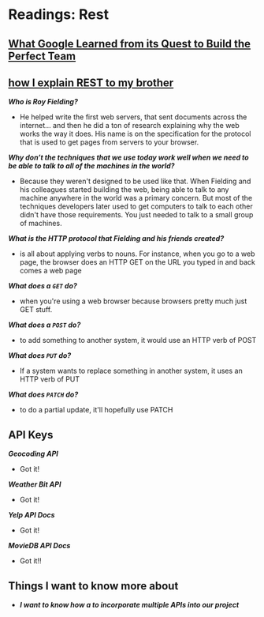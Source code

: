 # Readings: Rest

## [What Google Learned from its Quest to Build the Perfect Team](https://www.nytimes.com/2016/02/28/magazine/what-google-learned-from-its-quest-to-build-the-perfect-team.html)

## [how I explain REST to my brother](https://gist.github.com/brookr/5977550)

***Who is Roy Fielding?***

* He helped write the first web servers, that sent documents across the internet… and then he did a ton of research explaining why the web works the way it does. His name is on the specification for the protocol that is used to get pages from servers to your browser.

***Why don’t the techniques that we use today work well when we need to be able to talk to all of the machines in the world?***

* Because they weren't designed to be used like that. When Fielding and his colleagues started building the web, being able to talk to any machine anywhere in the world was a primary concern. But most of the techniques developers later used to get computers to talk to each other didn't have those requirements. You just needed to talk to a small group of machines.

***What is the HTTP protocol that Fielding and his friends created?***

* is all about applying verbs to nouns. For instance, when you go to a web page, the browser does an HTTP GET on the URL you typed in and back comes a web page

***What does a `GET` do?***

* when you're using a web browser because browsers pretty much just GET stuff.

***What does a `POST` do?***

* to add something to another system, it would use an HTTP verb of POST

***What does `PUT` do?***

* If a system wants to replace something in another system, it uses an HTTP verb of PUT

***What does `PATCH` do?***

* to do a partial update, it'll hopefully use PATCH

## API Keys

***Geocoding API***

* Got it!


***Weather Bit API***

* Got it!


***Yelp API Docs***

* Got it!


***MovieDB API Docs***

* Got it!!

## Things I want to know more about

  *  ***I want to know how a to incorporate multiple APIs into our project***